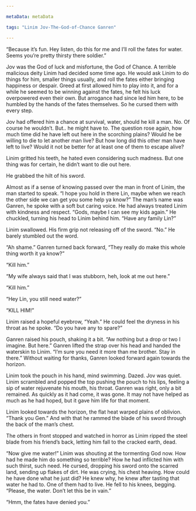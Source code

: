 ```yaml
---

metaData: metaData

tags: "Linim Jov-The-God-of-Chance Ganren"

---
```


“Because it’s fun. Hey listen, do this for me and I’ll roll the fates for water. Seems you’re pretty thirsty there soldier.”

Jov was the God of luck and misfortune, the God of Chance. A terrible malicious deity Linim had decided some time ago. He would ask Linim to do things for him, smaller things usually, and roll the fates either bringing happiness or despair. Greed at first allowed him to play into it, and for a while he seemed to be winning against the fates, he felt his luck overpowered even their own. But arrogance had since led him here, to be humbled by the hands of the fates themselves. So he cursed them with every step.

Jov had offered him a chance at survival, water, should he kill a man. No. Of course he wouldn’t. But.. he might have to. The question rose again, how much time did he have left out here in the scorching plains? Would he be willing to die to let another man live? But how long did this other man have left to live? Would it not be better for at least one of them to escape alive? 

Linim gritted his teeth, he hated even considering such madness. But one thing was for certain, he didn’t want to die out here.

He grabbed the hilt of his sword.

Almost as if a sense of knowing passed over the man in front of Linim, the man started to speak. “I hope you hold in there Lin, maybe when we reach the other side we can get you some help ya know?” The man’s name was Ganren, he spoke with a soft but caring voice. He had always treated Linim with kindness and respect. “Gods, maybe I can see my kids again.” He chuckled, turning his head to Linim behind him. “Have any family Lin?”

Linim swallowed. His firm grip not releasing off of the sword. “No.” He barely stumbled out the word. 

“Ah shame.” Ganren turned back forward, “They really do make this whole thing worth it ya know?” 

“Kill him.”

“My wife always said that I was stubborn, heh, look at me out here.”

“Kill him.”

“Hey Lin, you still need water?”

“KILL HIM!” 

Linim raised a hopeful eyebrow, “Yeah.” He could feel the dryness in his throat as he spoke. “Do you have any to spare?” 

Ganren raised his pouch, shaking it a bit. “Aw nothing but a drop or two I imagine. But here.” Ganren lifted the strap over his head and handed the waterskin to Linim. “I’m sure you need it more than me brother. Stay in there.” Without waiting for thanks, Ganren looked forward again towards the horizon. 

Linim took the pouch in his hand, mind swimming. Dazed. Jov was quiet. Linim scrambled and popped the top pushing the pouch to his lips, feeling a sip of water rejuvenate his mouth, his throat. Ganren was right, only a bit remained. As quickly as it had come, it was gone. It may not have helped as much as he had hoped, but it gave him life for that moment.

Linim looked towards the horizon, the flat heat warped plains of oblivion. “Thank you Gen.” And with that he rammed the blade of his sword through the back of the man’s chest. 

The others in front stopped and watched in horror as Linim ripped the steel blade from his friend’s back, letting him fall to the cracked earth, dead. 

“Now give me water!” Linim was shouting at the tormenting God now. How had he made him do something so terrible? How he had inflicted him with such thirst, such need. He cursed, dropping his sword onto the scarred land, sending up flakes of dirt. He was crying, his chest heaving. How could he have done what he just did? He knew why, he knew after tasting that water he had to. One of them had to live. He fell to his knees, begging. “Please, the water. Don’t let this be in vain.”

“Hmm, the fates have denied you.”